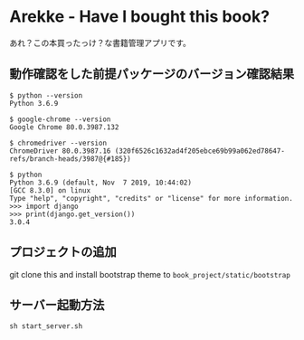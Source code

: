 # Arekke - Have I bought this book?

あれ？この本買ったっけ？な書籍管理アプリです。

## 動作確認をした前提パッケージのバージョン確認結果

```shell
$ python --version
Python 3.6.9

$ google-chrome --version
Google Chrome 80.0.3987.132 

$ chromedriver --version
ChromeDriver 80.0.3987.16 (320f6526c1632ad4f205ebce69b99a062ed78647-refs/branch-heads/3987@{#185})

$ python
Python 3.6.9 (default, Nov  7 2019, 10:44:02) 
[GCC 8.3.0] on linux
Type "help", "copyright", "credits" or "license" for more information.
>>> import django
>>> print(django.get_version())
3.0.4
```

## プロジェクトの追加

git clone this
and install bootstrap theme to `book_project/static/bootstrap`

## サーバー起動方法

```
sh start_server.sh
```
